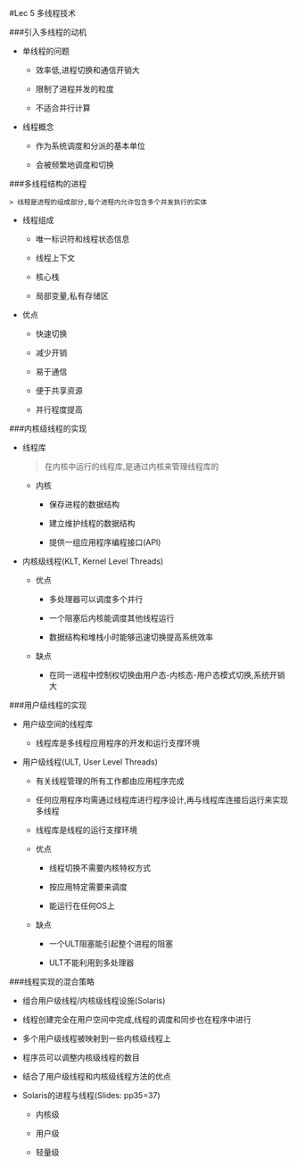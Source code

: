 #Lec 5 多线程技术

###引入多线程的动机

+ 单线程的问题

	- 效率低,进程切换和通信开销大
	
	- 限制了进程并发的粒度
	
	- 不适合并行计算

+ 线程概念
	
	- 作为系统调度和分派的基本单位
	
	- 会被频繁地调度和切换
	
###多线程结构的进程

	> 线程是进程的组成部分,每个进程内允许包含多个并发执行的实体
	
+ 线程组成

	- 唯一标识符和线程状态信息
	
	- 线程上下文
	
	- 核心栈
	
	- 局部变量,私有存储区
	
+ 优点

	- 快速切换
	
	- 减少开销
	
	- 易于通信
	
	- 便于共享资源
	
	- 并行程度提高

###内核级线程的实现

+ 线程库

	> 在内核中运行的线程库,是通过内核来管理线程库的
	
	- 内核
	
		+ 保存进程的数据结构
		
		+ 建立维护线程的数据结构
		
		+ 提供一组应用程序编程接口(API)
		
+ 内核级线程(KLT, Kernel Level Threads)
	
	- 优点
	
		+ 多处理器可以调度多个并行
		
		+ 一个阻塞后内核能调度其他线程运行
		
		+ 数据结构和堆栈小时能够迅速切换提高系统效率
		
	- 缺点
	
		+ 在同一进程中控制权切换由用户态-内核态-用户态模式切换,系统开销大
		
###用户级线程的实现

+ 用户级空间的线程库

	- 线程库是多线程应用程序的开发和运行支撑环境
	
+ 用户级线程(ULT, User Level Threads)

	- 有关线程管理的所有工作都由应用程序完成
	
	- 任何应用程序均需通过线程库进行程序设计,再与线程库连接后运行来实现多线程
	
	- 线程库是线程的运行支撑环境	
	
	- 优点
	
		+ 线程切换不需要内核特权方式
		
		+ 按应用特定需要来调度
		
		+ 能运行在任何OS上
		
	- 缺点
		
		+ 一个ULT阻塞能引起整个进程的阻塞
		
		+ ULT不能利用到多处理器

###线程实现的混合策略

+ 组合用户级线程/内核级线程设施(Solaris)

+ 线程创建完全在用户空间中完成,线程的调度和同步也在程序中进行

+ 多个用户级线程被映射到一些内核级线程上

+ 程序员可以调整内核级线程的数目

+ 结合了用户级线程和内核级线程方法的优点

+ Solaris的进程与线程(Slides: pp35=37)
	
	- 内核级
	
	- 用户级
	
	- 轻量级